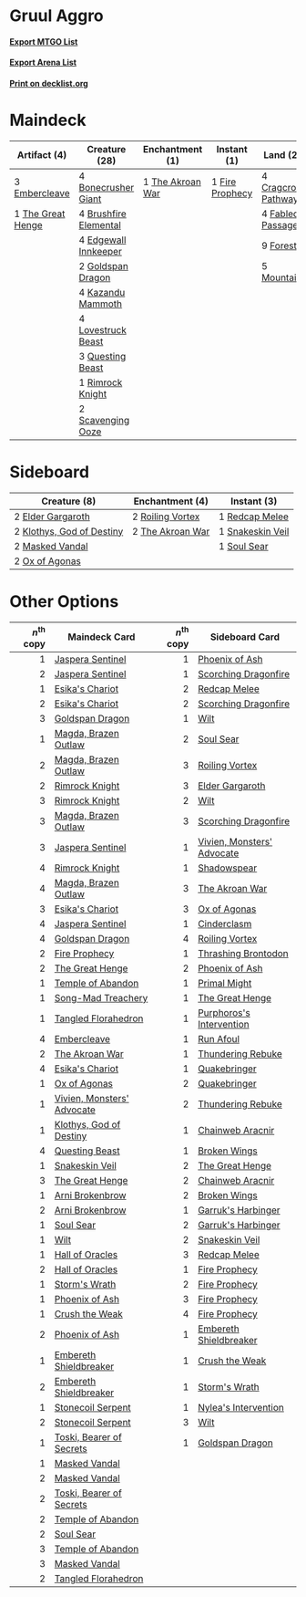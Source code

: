 # Gruul Aggro

#### [Export MTGO List](../collection/Gruul%20Aggro/Gruul%20Aggro.txt)
#### [Export Arena List](../collection/Gruul%20Aggro/Gruul%20Aggro_arena.txt)
#### [Print on decklist.org](http://decklist.org/?deckmain=4%09Bonecrusher%20Giant%0A4%09Brushfire%20Elemental%0A4%09Cragcrown%20Pathway%0A4%09Edgewall%20Innkeeper%0A3%09Embercleave%0A4%09Fabled%20Passage%0A1%09Fire%20Prophecy%0A9%09Forest%0A2%09Goldspan%20Dragon%0A4%09Kazandu%20Mammoth%0A4%09Lovestruck%20Beast%0A5%09Mountain%0A3%09Questing%20Beast%0A1%09Rimrock%20Knight%0A2%09Scavenging%20Ooze%0A4%09Shatterskull%20Smashing%0A1%09The%20Akroan%20War%0A1%09The%20Great%20Henge&deckside=2%09Elder%20Gargaroth%0A2%09Klothys,%20God%20of%20Destiny%0A2%09Masked%20Vandal%0A2%09Ox%20of%20Agonas%0A1%09Redcap%20Melee%0A2%09Roiling%20Vortex%0A1%09Snakeskin%20Veil%0A1%09Soul%20Sear%0A2%09The%20Akroan%20War)
# Maindeck

|                                        Artifact (4)                                        |                                         Creature (28)                                          |                                      Enchantment (1)                                      |                                       Instant (1)                                        |                                          Land (22)                                           |                                           Sorcery (4)                                            |
|--------------------------------------------------------------------------------------------|------------------------------------------------------------------------------------------------|-------------------------------------------------------------------------------------------|------------------------------------------------------------------------------------------|----------------------------------------------------------------------------------------------|--------------------------------------------------------------------------------------------------|
|3 [Embercleave](http://gatherer.wizards.com/Pages/Card/Details.aspx?multiverseid=473082)    |4 [Bonecrusher Giant](http://gatherer.wizards.com/Pages/Card/Details.aspx?multiverseid=473077)  |1 [The Akroan War](http://gatherer.wizards.com/Pages/Card/Details.aspx?multiverseid=476375)|1 [Fire Prophecy](http://gatherer.wizards.com/Pages/Card/Details.aspx?multiverseid=479636)|4 [Cragcrown Pathway](http://gatherer.wizards.com/Pages/Card/Details.aspx?multiverseid=491915)|4 [Shatterskull Smashing](http://gatherer.wizards.com/Pages/Card/Details.aspx?multiverseid=491802)|
|1 [The Great Henge](http://gatherer.wizards.com/Pages/Card/Details.aspx?multiverseid=473123)|4 [Brushfire Elemental](http://gatherer.wizards.com/Pages/Card/Details.aspx?multiverseid=491872)|                                                                                           |                                                                                          |4 [Fabled Passage](http://gatherer.wizards.com/Pages/Card/Details.aspx?multiverseid=473206)   |                                                                                                  |
|                                                                                            |4 [Edgewall Innkeeper](http://gatherer.wizards.com/Pages/Card/Details.aspx?multiverseid=473113) |                                                                                           |                                                                                          |9 [Forest](http://gatherer.wizards.com/Pages/Card/Details.aspx?multiverseid=439860)           |                                                                                                  |
|                                                                                            |2 [Goldspan Dragon](http://gatherer.wizards.com/Pages/Card/Details.aspx?multiverseid=503751)    |                                                                                           |                                                                                          |5 [Mountain](http://gatherer.wizards.com/Pages/Card/Details.aspx?multiverseid=439859)         |                                                                                                  |
|                                                                                            |4 [Kazandu Mammoth](http://gatherer.wizards.com/Pages/Card/Details.aspx?multiverseid=491835)    |                                                                                           |                                                                                          |                                                                                              |                                                                                                  |
|                                                                                            |4 [Lovestruck Beast](http://gatherer.wizards.com/Pages/Card/Details.aspx?multiverseid=473127)   |                                                                                           |                                                                                          |                                                                                              |                                                                                                  |
|                                                                                            |3 [Questing Beast](http://gatherer.wizards.com/Pages/Card/Details.aspx?multiverseid=473133)     |                                                                                           |                                                                                          |                                                                                              |                                                                                                  |
|                                                                                            |1 [Rimrock Knight](http://gatherer.wizards.com/Pages/Card/Details.aspx?multiverseid=473099)     |                                                                                           |                                                                                          |                                                                                              |                                                                                                  |
|                                                                                            |2 [Scavenging Ooze](http://gatherer.wizards.com/Pages/Card/Details.aspx?multiverseid=420783)    |                                                                                           |                                                                                          |                                                                                              |                                                                                                  |


# Sideboard

|                                            Creature (8)                                            |                                      Enchantment (4)                                      |                                        Instant (3)                                        |
|----------------------------------------------------------------------------------------------------|-------------------------------------------------------------------------------------------|-------------------------------------------------------------------------------------------|
|2 [Elder Gargaroth](http://gatherer.wizards.com/Pages/Card/Details.aspx?multiverseid=485502)        |2 [Roiling Vortex](http://gatherer.wizards.com/Pages/Card/Details.aspx?multiverseid=491797)|1 [Redcap Melee](http://gatherer.wizards.com/Pages/Card/Details.aspx?multiverseid=473097)  |
|2 [Klothys, God of Destiny](http://gatherer.wizards.com/Pages/Card/Details.aspx?multiverseid=476471)|2 [The Akroan War](http://gatherer.wizards.com/Pages/Card/Details.aspx?multiverseid=476375)|1 [Snakeskin Veil](http://gatherer.wizards.com/Pages/Card/Details.aspx?multiverseid=503810)|
|2 [Masked Vandal](http://gatherer.wizards.com/Pages/Card/Details.aspx?multiverseid=503800)          |                                                                                           |1 [Soul Sear](http://gatherer.wizards.com/Pages/Card/Details.aspx?multiverseid=485483)     |
|2 [Ox of Agonas](http://gatherer.wizards.com/Pages/Card/Details.aspx?multiverseid=476398)           |                                                                                           |                                                                                           |


# Other Options

|*n*<sup>th</sup> copy|                                            Maindeck Card                                            |*n*<sup>th</sup> copy|                                           Sideboard Card                                            |
|--------------------:|-----------------------------------------------------------------------------------------------------|--------------------:|-----------------------------------------------------------------------------------------------------|
|                    1|[Jaspera Sentinel](http://gatherer.wizards.com/Pages/Card/Details.aspx?multiverseid=503792)          |                    1|[Phoenix of Ash](http://gatherer.wizards.com/Pages/Card/Details.aspx?multiverseid=476399)            |
|                    2|[Jaspera Sentinel](http://gatherer.wizards.com/Pages/Card/Details.aspx?multiverseid=503792)          |                    1|[Scorching Dragonfire](http://gatherer.wizards.com/Pages/Card/Details.aspx?multiverseid=473101)      |
|                    1|[Esika's Chariot](http://gatherer.wizards.com/Pages/Card/Details.aspx?multiverseid=503783)           |                    2|[Redcap Melee](http://gatherer.wizards.com/Pages/Card/Details.aspx?multiverseid=473097)              |
|                    2|[Esika's Chariot](http://gatherer.wizards.com/Pages/Card/Details.aspx?multiverseid=503783)           |                    2|[Scorching Dragonfire](http://gatherer.wizards.com/Pages/Card/Details.aspx?multiverseid=473101)      |
|                    3|[Goldspan Dragon](http://gatherer.wizards.com/Pages/Card/Details.aspx?multiverseid=503751)           |                    1|[Wilt](http://gatherer.wizards.com/Pages/Card/Details.aspx?multiverseid=479696)                      |
|                    1|[Magda, Brazen Outlaw](http://gatherer.wizards.com/Pages/Card/Details.aspx?multiverseid=503754)      |                    2|[Soul Sear](http://gatherer.wizards.com/Pages/Card/Details.aspx?multiverseid=485483)                 |
|                    2|[Magda, Brazen Outlaw](http://gatherer.wizards.com/Pages/Card/Details.aspx?multiverseid=503754)      |                    3|[Roiling Vortex](http://gatherer.wizards.com/Pages/Card/Details.aspx?multiverseid=491797)            |
|                    2|[Rimrock Knight](http://gatherer.wizards.com/Pages/Card/Details.aspx?multiverseid=473099)            |                    3|[Elder Gargaroth](http://gatherer.wizards.com/Pages/Card/Details.aspx?multiverseid=485502)           |
|                    3|[Rimrock Knight](http://gatherer.wizards.com/Pages/Card/Details.aspx?multiverseid=473099)            |                    2|[Wilt](http://gatherer.wizards.com/Pages/Card/Details.aspx?multiverseid=479696)                      |
|                    3|[Magda, Brazen Outlaw](http://gatherer.wizards.com/Pages/Card/Details.aspx?multiverseid=503754)      |                    3|[Scorching Dragonfire](http://gatherer.wizards.com/Pages/Card/Details.aspx?multiverseid=473101)      |
|                    3|[Jaspera Sentinel](http://gatherer.wizards.com/Pages/Card/Details.aspx?multiverseid=503792)          |                    1|[Vivien, Monsters' Advocate](http://gatherer.wizards.com/Pages/Card/Details.aspx?multiverseid=479695)|
|                    4|[Rimrock Knight](http://gatherer.wizards.com/Pages/Card/Details.aspx?multiverseid=473099)            |                    1|[Shadowspear](http://gatherer.wizards.com/Pages/Card/Details.aspx?multiverseid=476487)               |
|                    4|[Magda, Brazen Outlaw](http://gatherer.wizards.com/Pages/Card/Details.aspx?multiverseid=503754)      |                    3|[The Akroan War](http://gatherer.wizards.com/Pages/Card/Details.aspx?multiverseid=476375)            |
|                    3|[Esika's Chariot](http://gatherer.wizards.com/Pages/Card/Details.aspx?multiverseid=503783)           |                    3|[Ox of Agonas](http://gatherer.wizards.com/Pages/Card/Details.aspx?multiverseid=476398)              |
|                    4|[Jaspera Sentinel](http://gatherer.wizards.com/Pages/Card/Details.aspx?multiverseid=503792)          |                    1|[Cinderclasm](http://gatherer.wizards.com/Pages/Card/Details.aspx?multiverseid=491776)               |
|                    4|[Goldspan Dragon](http://gatherer.wizards.com/Pages/Card/Details.aspx?multiverseid=503751)           |                    4|[Roiling Vortex](http://gatherer.wizards.com/Pages/Card/Details.aspx?multiverseid=491797)            |
|                    2|[Fire Prophecy](http://gatherer.wizards.com/Pages/Card/Details.aspx?multiverseid=479636)             |                    1|[Thrashing Brontodon](http://gatherer.wizards.com/Pages/Card/Details.aspx?multiverseid=456570)       |
|                    2|[The Great Henge](http://gatherer.wizards.com/Pages/Card/Details.aspx?multiverseid=473123)           |                    2|[Phoenix of Ash](http://gatherer.wizards.com/Pages/Card/Details.aspx?multiverseid=476399)            |
|                    1|[Temple of Abandon](http://gatherer.wizards.com/Pages/Card/Details.aspx?multiverseid=373711)         |                    1|[Primal Might](http://gatherer.wizards.com/Pages/Card/Details.aspx?multiverseid=485520)              |
|                    1|[Song-Mad Treachery](http://gatherer.wizards.com/Pages/Card/Details.aspx?multiverseid=491807)        |                    1|[The Great Henge](http://gatherer.wizards.com/Pages/Card/Details.aspx?multiverseid=473123)           |
|                    1|[Tangled Florahedron](http://gatherer.wizards.com/Pages/Card/Details.aspx?multiverseid=491859)       |                    1|[Purphoros's Intervention](http://gatherer.wizards.com/Pages/Card/Details.aspx?multiverseid=476402)  |
|                    4|[Embercleave](http://gatherer.wizards.com/Pages/Card/Details.aspx?multiverseid=473082)               |                    1|[Run Afoul](http://gatherer.wizards.com/Pages/Card/Details.aspx?multiverseid=485524)                 |
|                    2|[The Akroan War](http://gatherer.wizards.com/Pages/Card/Details.aspx?multiverseid=476375)            |                    1|[Thundering Rebuke](http://gatherer.wizards.com/Pages/Card/Details.aspx?multiverseid=491814)         |
|                    4|[Esika's Chariot](http://gatherer.wizards.com/Pages/Card/Details.aspx?multiverseid=503783)           |                    1|[Quakebringer](http://gatherer.wizards.com/Pages/Card/Details.aspx?multiverseid=503757)              |
|                    1|[Ox of Agonas](http://gatherer.wizards.com/Pages/Card/Details.aspx?multiverseid=476398)              |                    2|[Quakebringer](http://gatherer.wizards.com/Pages/Card/Details.aspx?multiverseid=503757)              |
|                    1|[Vivien, Monsters' Advocate](http://gatherer.wizards.com/Pages/Card/Details.aspx?multiverseid=479695)|                    2|[Thundering Rebuke](http://gatherer.wizards.com/Pages/Card/Details.aspx?multiverseid=491814)         |
|                    1|[Klothys, God of Destiny](http://gatherer.wizards.com/Pages/Card/Details.aspx?multiverseid=476471)   |                    1|[Chainweb Aracnir](http://gatherer.wizards.com/Pages/Card/Details.aspx?multiverseid=476418)          |
|                    4|[Questing Beast](http://gatherer.wizards.com/Pages/Card/Details.aspx?multiverseid=473133)            |                    1|[Broken Wings](http://gatherer.wizards.com/Pages/Card/Details.aspx?multiverseid=491827)              |
|                    1|[Snakeskin Veil](http://gatherer.wizards.com/Pages/Card/Details.aspx?multiverseid=503810)            |                    2|[The Great Henge](http://gatherer.wizards.com/Pages/Card/Details.aspx?multiverseid=473123)           |
|                    3|[The Great Henge](http://gatherer.wizards.com/Pages/Card/Details.aspx?multiverseid=473123)           |                    2|[Chainweb Aracnir](http://gatherer.wizards.com/Pages/Card/Details.aspx?multiverseid=476418)          |
|                    1|[Arni Brokenbrow](http://gatherer.wizards.com/Pages/Card/Details.aspx?multiverseid=503731)           |                    2|[Broken Wings](http://gatherer.wizards.com/Pages/Card/Details.aspx?multiverseid=491827)              |
|                    2|[Arni Brokenbrow](http://gatherer.wizards.com/Pages/Card/Details.aspx?multiverseid=503731)           |                    1|[Garruk's Harbinger](http://gatherer.wizards.com/Pages/Card/Details.aspx?multiverseid=485508)        |
|                    1|[Soul Sear](http://gatherer.wizards.com/Pages/Card/Details.aspx?multiverseid=485483)                 |                    2|[Garruk's Harbinger](http://gatherer.wizards.com/Pages/Card/Details.aspx?multiverseid=485508)        |
|                    1|[Wilt](http://gatherer.wizards.com/Pages/Card/Details.aspx?multiverseid=479696)                      |                    2|[Snakeskin Veil](http://gatherer.wizards.com/Pages/Card/Details.aspx?multiverseid=503810)            |
|                    1|[Hall of Oracles](http://gatherer.wizards.com/Pages/Card/Details.aspx?multiverseid=513759)           |                    3|[Redcap Melee](http://gatherer.wizards.com/Pages/Card/Details.aspx?multiverseid=473097)              |
|                    2|[Hall of Oracles](http://gatherer.wizards.com/Pages/Card/Details.aspx?multiverseid=513759)           |                    1|[Fire Prophecy](http://gatherer.wizards.com/Pages/Card/Details.aspx?multiverseid=479636)             |
|                    1|[Storm's Wrath](http://gatherer.wizards.com/Pages/Card/Details.aspx?multiverseid=476408)             |                    2|[Fire Prophecy](http://gatherer.wizards.com/Pages/Card/Details.aspx?multiverseid=479636)             |
|                    1|[Phoenix of Ash](http://gatherer.wizards.com/Pages/Card/Details.aspx?multiverseid=476399)            |                    3|[Fire Prophecy](http://gatherer.wizards.com/Pages/Card/Details.aspx?multiverseid=479636)             |
|                    1|[Crush the Weak](http://gatherer.wizards.com/Pages/Card/Details.aspx?multiverseid=503740)            |                    4|[Fire Prophecy](http://gatherer.wizards.com/Pages/Card/Details.aspx?multiverseid=479636)             |
|                    2|[Phoenix of Ash](http://gatherer.wizards.com/Pages/Card/Details.aspx?multiverseid=476399)            |                    1|[Embereth Shieldbreaker](http://gatherer.wizards.com/Pages/Card/Details.aspx?multiverseid=473084)    |
|                    1|[Embereth Shieldbreaker](http://gatherer.wizards.com/Pages/Card/Details.aspx?multiverseid=473084)    |                    1|[Crush the Weak](http://gatherer.wizards.com/Pages/Card/Details.aspx?multiverseid=503740)            |
|                    2|[Embereth Shieldbreaker](http://gatherer.wizards.com/Pages/Card/Details.aspx?multiverseid=473084)    |                    1|[Storm's Wrath](http://gatherer.wizards.com/Pages/Card/Details.aspx?multiverseid=476408)             |
|                    1|[Stonecoil Serpent](http://gatherer.wizards.com/Pages/Card/Details.aspx?multiverseid=473197)         |                    1|[Nylea's Intervention](http://gatherer.wizards.com/Pages/Card/Details.aspx?multiverseid=476439)      |
|                    2|[Stonecoil Serpent](http://gatherer.wizards.com/Pages/Card/Details.aspx?multiverseid=473197)         |                    3|[Wilt](http://gatherer.wizards.com/Pages/Card/Details.aspx?multiverseid=479696)                      |
|                    1|[Toski, Bearer of Secrets](http://gatherer.wizards.com/Pages/Card/Details.aspx?multiverseid=503813)  |                    1|[Goldspan Dragon](http://gatherer.wizards.com/Pages/Card/Details.aspx?multiverseid=503751)           |
|                    1|[Masked Vandal](http://gatherer.wizards.com/Pages/Card/Details.aspx?multiverseid=503800)             |                     |                                                                                                     |
|                    2|[Masked Vandal](http://gatherer.wizards.com/Pages/Card/Details.aspx?multiverseid=503800)             |                     |                                                                                                     |
|                    2|[Toski, Bearer of Secrets](http://gatherer.wizards.com/Pages/Card/Details.aspx?multiverseid=503813)  |                     |                                                                                                     |
|                    2|[Temple of Abandon](http://gatherer.wizards.com/Pages/Card/Details.aspx?multiverseid=373711)         |                     |                                                                                                     |
|                    2|[Soul Sear](http://gatherer.wizards.com/Pages/Card/Details.aspx?multiverseid=485483)                 |                     |                                                                                                     |
|                    3|[Temple of Abandon](http://gatherer.wizards.com/Pages/Card/Details.aspx?multiverseid=373711)         |                     |                                                                                                     |
|                    3|[Masked Vandal](http://gatherer.wizards.com/Pages/Card/Details.aspx?multiverseid=503800)             |                     |                                                                                                     |
|                    2|[Tangled Florahedron](http://gatherer.wizards.com/Pages/Card/Details.aspx?multiverseid=491859)       |                     |                                                                                                     |

